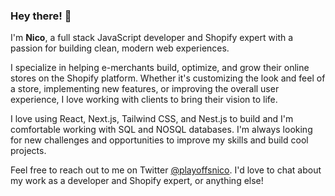 ### Hey there! 🙌

I'm **Nico**, a full stack JavaScript developer and Shopify expert with a passion for building clean, modern web experiences.

I specialize in helping e-merchants build, optimize, and grow their online stores on the Shopify platform. Whether it's customizing the look and feel of a store, implementing new features, or improving the overall user experience, I love working with clients to bring their vision to life.

I love using React, Next.js, Tailwind CSS, and Nest.js to build and I'm comfortable working with SQL and NOSQL databases. I'm always looking for new challenges and opportunities to improve my skills and build cool projects.

Feel free to reach out to me on Twitter [@playoffsnico](https://twitter.com/playoffsnico). I'd love to chat about my work as a developer and Shopify expert, or anything else!
